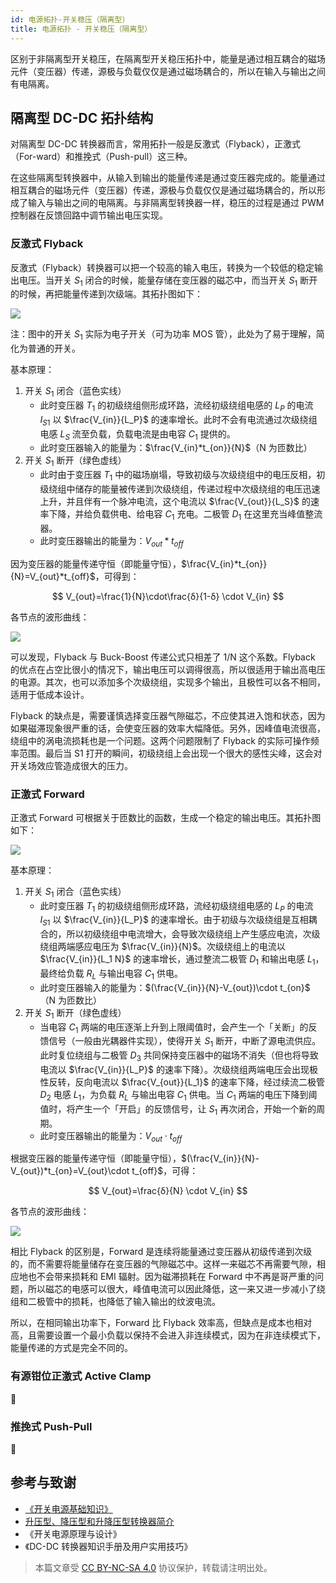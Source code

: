 ```yaml
---
id: 电源拓扑-开关稳压（隔离型）
title: 电源拓扑 - 开关稳压（隔离型）
---
```


区别于非隔离型开关稳压，在隔离型开关稳压拓扑中，能量是通过相互耦合的磁场元件（变压器）传递，源极与负载仅仅是通过磁场耦合的，所以在输入与输出之间有电隔离。

## 隔离型 DC-DC 拓扑结构

对隔离型 DC-DC 转换器而言，常用拓扑一般是反激式（Flyback），正激式（For-ward）和推挽式（Push-pull）这三种。

在这些隔离型转换器中，从输入到输出的能量传递是通过变压器完成的。能量通过相互耦合的磁场元件（变压器）传递，源极与负载仅仅是通过磁场耦合的，所以形成了输入与输出之间的电隔离。与非隔离型转换器一样，稳压的过程是通过 PWM 控制器在反馈回路中调节输出电压实现。

### 反激式 Flyback

反激式（Flyback）转换器可以把一个较高的输入电压，转换为一个较低的稳定输出电压。当开关 $S_1$ 闭合的时候，能量存储在变压器的磁芯中，而当开关 $S_1$ 断开的时候，再把能量传递到次级端。其拓扑图如下：

![](https://wiki-media-1253965369.cos.ap-guangzhou.myqcloud.com/img/20220112140923.png)

注：图中的开关 $S_1$ 实际为电子开关（可为功率 MOS 管），此处为了易于理解，简化为普通的开关。

基本原理：

1. 开关 $S_1$ 闭合（蓝色实线）
   - 此时变压器 $T_1$ 的初级绕组侧形成环路，流经初级绕组电感的 $L_P$ 的电流 $I_{S1}$ 以 $\frac{V_{in}}{L_P}$ 的速率增长。此时不会有电流通过次级绕组电感 $L_S$ 流至负载，负载电流是由电容 $C_1$ 提供的。
   - 此时变压器输入的能量为：$\frac{V_{in}*t_{on}}{N}$（N 为匝数比）
2. 开关 $S_1$ 断开（绿色虚线）
   - 此时由于变压器 $T_1$ 中的磁场崩塌，导致初级与次级绕组中的电压反相，初级绕组中储存的能量被传递到次级绕组，传递过程中次级绕组的电压迅速上升，并且伴有一个脉冲电流，这个电流以 $\frac{V_{out}}{L_S}$ 的速率下降，并给负载供电、给电容 $C_1$ 充电。二极管 $D_1$ 在这里充当峰值整流器。
   - 此时变压器输出的能量为：$V_{out}*t_{off}$

因为变压器的能量传递守恒（即能量守恒），$\frac{V_{in}*t_{on}}{N}=V_{out}*t_{off}$，可得到：

$$
V_{out}=\frac{1}{N}\cdot\frac{δ}{1-δ} \cdot V_{in}
$$

各节点的波形曲线：

![](https://wiki-media-1253965369.cos.ap-guangzhou.myqcloud.com/img/20220112172946.png)

可以发现，Flyback 与 Buck-Boost 传递公式只相差了 1/N 这个系数。Flyback 的优点在占空比很小的情况下，输出电压可以调得很高，所以很适用于输出高电压的电源。其次，也可以添加多个次级绕组，实现多个输出，且极性可以各不相同，适用于低成本设计。

Flyback 的缺点是，需要谨慎选择变压器气隙磁芯，不应使其进入饱和状态，因为如果磁滞现象很严重的话，会使变压器的效率大幅降低。另外，因峰值电流很高，绕组中的涡电流损耗也是一个问题。这两个问题限制了 Flyback 的实际可操作频率范围。最后当 S1 打开的瞬间，初级绕组上会出现一个很大的感性尖峰，这会对开关场效应管造成很大的压力。

### 正激式 Forward

正激式 Forward 可根据关于匝数比的函数，生成一个稳定的输出电压。其拓扑图如下：

![](https://wiki-media-1253965369.cos.ap-guangzhou.myqcloud.com/img/20220707092211.png)

基本原理：

1. 开关 $S_1$ 闭合（蓝色实线）
   - 此时变压器 $T_1$ 的初级绕组侧形成环路，流经初级绕组电感的 $L_P$ 的电流 $I_{S1}$ 以 $\frac{V_{in}}{L_P}$ 的速率增长。由于初级与次级绕组是互相耦合的，所以初级绕组中电流增大，会导致次级绕组上产生感应电流，次级绕组两端感应电压为 $\frac{V_{in}}{N}$。次级绕组上的电流以 $\frac{V_{in}}{L_1 N}$ 的速率增长，通过整流二极管 $D_1$ 和输出电感 $L_1$，最终给负载 $R_L$ 与输出电容 $C_1$ 供电。
   - 此时变压器输入的能量为：$(\frac{V_{in}}{N}-V_{out})\cdot t_{on}$（N 为匝数比）
2. 开关 $S_1$ 断开（绿色虚线）
   - 当电容 $C_1$ 两端的电压逐渐上升到上限阈值时，会产生一个「关断」的反馈信号（一般由光耦器件实现），使得开关 $S_1$ 断开，中断了源电流供应。此时复位绕组与二极管 $D_3$ 共同保持变压器中的磁场不消失（但也将导致电流以 $\frac{V_{in}}{L_P}$ 的速率下降）。次级绕组两端电压会出现极性反转，反向电流以 $\frac{V_{out}}{L_1}$ 的速率下降，经过续流二极管 $D_2$ 电感 $L_1$，为负载 $R_L$ 与输出电容 $C_1$ 供电。当 $C_1$ 两端的电压下降到阈值时，将产生一个「开启」的反馈信号，让 $S_1$ 再次闭合，开始一个新的周期。
   - 此时变压器输出的能量为：$V_{out}\cdot t_{off}$

根据变压器的能量传递守恒（即能量守恒），$(\frac{V_{in}}{N}-V_{out})*t_{on}=V_{out}\cdot t_{off}$，可得：

$$
V_{out}=\frac{δ}{N} \cdot V_{in}
$$

各节点的波形曲线：

![](https://wiki-media-1253965369.cos.ap-guangzhou.myqcloud.com/img/20220707143854.png)

相比 Flyback 的区别是，Forward 是连续将能量通过变压器从初级传递到次级的，而不需要将能量储存在变压器的气隙磁芯中。这样一来磁芯不再需要气隙，相应地也不会带来损耗和 EMI 辐射。因为磁滞损耗在 Forward 中不再是哥严重的问题，所以磁芯的电感可以很大，峰值电流可以因此降低，这一来又进一步减小了绕组和二极管中的损耗，也降低了输入输出的纹波电流。

所以，在相同输出功率下，Forward 比 Flyback 效率高，但缺点是成本也相对高，且需要设置一个最小负载以保持不会进入非连续模式，因为在非连续模式下，能量传递的方式是完全不同的。

### 有源钳位正激式 Active Clamp

🚧

### 推挽式 Push-Pull

🚧

## 参考与致谢

- [《开关电源基础知识》](https://www.ti.com.cn/cn/lit/an/zhct203/zhct203.pdf)
- [升压型、降压型和升降压型转换器简介](https://recom-power.com/zh/rec-n-an-introduction-to-buck,-boost,-and-buck!sboost-converters-131.html?0)
- 《开关电源原理与设计》
- 《DC-DC 转换器知识手册及用户实用技巧》

> 本篇文章受 [CC BY-NC-SA 4.0](https://creativecommons.org/licenses/by/4.0/deed.zh) 协议保护，转载请注明出处。

